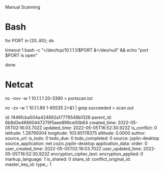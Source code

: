Manual Scanning

# Bash

for PORT in {20..80}; do

timeout 1 bash -c "&lt;/dev/tcp/10.1.1.1/$PORT &&gt;/dev/null" && echo "port $PORT is open"

done

# Netcat

nc -nvv -w 1 10.1.1.1 20-3390 > portscan.txt

nc -zv -w 1 10.1.1.89 1-65535 2>&1 | grep succeeded \> scan.out

id: f446fcba504a424892a17779548b1326
parent_id: 6b8d3e46660447279f5aee899ce00b64
created_time: 2022-05-05T02:16:03.702Z
updated_time: 2022-05-05T16:52:30.923Z
is_conflict: 0
latitude: 1.28795004
longitude: 103.85178375
altitude: 0.0000
author: 
source_url: 
is_todo: 0
todo_due: 0
todo_completed: 0
source: joplin-desktop
source_application: net.cozic.joplin-desktop
application_data: 
order: 0
user_created_time: 2022-05-05T02:16:03.702Z
user_updated_time: 2022-05-05T16:52:30.923Z
encryption_cipher_text: 
encryption_applied: 0
markup_language: 1
is_shared: 0
share_id: 
conflict_original_id: 
master_key_id: 
type_: 1